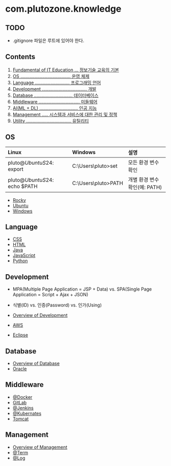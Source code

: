 # com.plutozone.knowledge


## TODO
- .gitignore 파일은 루트에 있어야 한다.


## Contents
01. [Fundamental of IT Education ... 정보기술 교육의 기본](./fundamental/README.md "교육 목표와 네트워크, 운영체제, 프로그래밍 및 데이터베이스에 대한 기본")
02. [OS ....................................... 운영 체제](#os)
03. [Language ........................... 프로그래밍 언어](#language)
04. [Development ................................... 개발](#development)
05. [Database .............................. 데이터베이스](#database)
06. [Middleware ................................ 미들웨어](#middleware)
07. [AI(ML + DL) .............................. 인공 지능](./ai/README.md)
08. [Management ..... 시스템과 서비스에 대한 관리 및 정책](#management)
09. [Utility ................................... 유틸리티](./utility/README.md)


## OS
| Linux                             | Windows               | 설명 |
| :-------------------------------- | :-------------------- | :--- |
| pluto@$UbuntuS24:~$ export		| C:\Users\pluto>set	| 모든 환경 변수 확인 |
| pluto@$UbuntuS24:~$ echo $PATH	| C:\Users\pluto>PATH	| 개별 환경 변수 확인(예: PATH) |

- [Rocky](./rocky.md)
- [Ubuntu](./os/ubuntu.md)
- [Windows](./os/windows.md)


## Language
- [CSS](./language/css.md)
- [HTML](./language/html.md)
- [Java](./language/java.md)
- [JavaScript](./language/javascript.md)
- [Python](./language/python.md)


## Development
- MPA(Multiple Page Application = JSP + Data) vs. SPA(Single Page Application = Script + Ajax + JSON)
- 식별(ID) vs. 인증(Password) vs. 인가(Using)

- [Overview of Development](./development/README.md "개발 표준 가이드 등")
- [AWS](./development/cloud/aws.md)
- [Eclipse](./development/eclipse.md)


## Database
- [Overview of Database](./database/README.md "데이터베이스 개론 등")
- [Oracle](./database/oracle.md)


## Middleware
- [@Docker](./middleware/docker.md)
- [GitLab](./middleware/gitlab.md)
- [@Jenkins](./middleware/jenkins.md)
- [@Kubernates](./middleware/kubernetes.md)
- [Tomcat](./middleware/tomcat.md)


## Management
- [Overview of Management](./management/README.md "관리 개론 등")
- [@Term](./management/term.md)
- [@Log](./management/log.md)